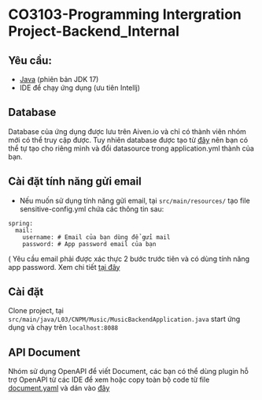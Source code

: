 # CO3103-Programming Intergration Project-Backend_Internal

## Yêu cầu:

- [Java](https://www.oracle.com/java/technologies/downloads/) (phiên bản JDK 17)
- IDE để chạy ứng dụng (ưu tiên Intellj)

## Database

Database của ứng dụng được lưu trên Aiven.io và chỉ có thành viên nhóm mới có thể truy cập được. Tuy nhiên database được tạo từ [đây](https://github.com/nguyentantai21042004/CO3103-Programming-Intergration-Project-Backend_Internal/blob/main/database.sql) nên bạn có thể tự tạo cho riêng mình và đổi datasource trong application.yml thành của bạn.

## Cài đặt tính năng gửi email

- Nếu muốn sử dụng tính năng gửi email, tại `src/main/resources/` tạo file sensitive-config.yml chứa các thông tin sau:

```properties
spring:
  mail:
    username: # Email của bạn dùng để gửi mail
    password: # App password email của bạn
```

( Yêu cầu email phải được xác thực 2 bước trước tiên và có dùng tính năng app password. Xem chi tiết [tại đây](https://www.youtube.com/watch?v=MkLX85XU5rU)

## Cài đặt

Clone project, tại `src/main/java/L03/CNPM/Music/MusicBackendApplication.java` start ứng dụng và chạy trên `localhost:8088`

## API Document

Nhóm sử dụng OpenAPI để viết Document, các bạn có thể dùng plugin hỗ trợ OpenAPI từ các IDE để xem hoặc copy toàn bộ code từ file [document.yaml](https://github.com/nguyentantai21042004/CO3103-Programming-Intergration-Project-Backend_Internal/blob/main/document.yaml) và dán vào [đây](https://editor.swagger.io/)
